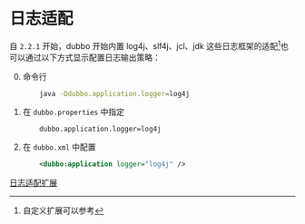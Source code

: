 # 日志适配

自 `2.2.1` 开始，dubbo 开始内置 log4j、slf4j、jcl、jdk 这些日志框架的适配[^1]也可以通过以下方式显示配置日志输出策略：

0.  命令行 

    ```sh
        java -Ddubbo.application.logger=log4j
    ```

0.  在 `dubbo.properties` 中指定

    ```
        dubbo.application.logger=log4j
    ```
0.  在 `dubbo.xml` 中配置

    ```xml
        <dubbo:application logger="log4j" />
    ```
    
[^1]: 自定义扩展可以参考


[日志适配扩展](http://dubbo.apache.org/books/dubbo-dev-book/impls/logger-adapter.html)
